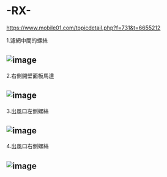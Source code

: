 # -RX-

https://www.mobile01.com/topicdetail.php?f=731&t=6655212

1.濾網中間的螺絲

![image](https://github.com/Brian8tjt86/-RX-/assets/106300519/bcde204b-44d7-4b9c-9ce5-465fadfe61cb)
-------------------------------------------------------------------------------------------------------------------
2.右側開壁面板馬達

![image](https://github.com/Brian8tjt86/-RX-/assets/106300519/51046162-5561-421b-983b-776d6a2a601a)
-------------------------------------------------------------------------------------------------------------------
3.出風口左側螺絲

![image](https://github.com/Brian8tjt86/-RX-/assets/106300519/bd8bf0e5-580d-4285-a1e4-b2b3c210d22d)
-------------------------------------------------------------------------------------------------------------------
4.出風口右側螺絲

![image](https://github.com/Brian8tjt86/-RX-/assets/106300519/ca2ce8c7-5609-4bd9-b792-4505aea2c5cf)
-------------------------------------------------------------------------------------------------------------------
